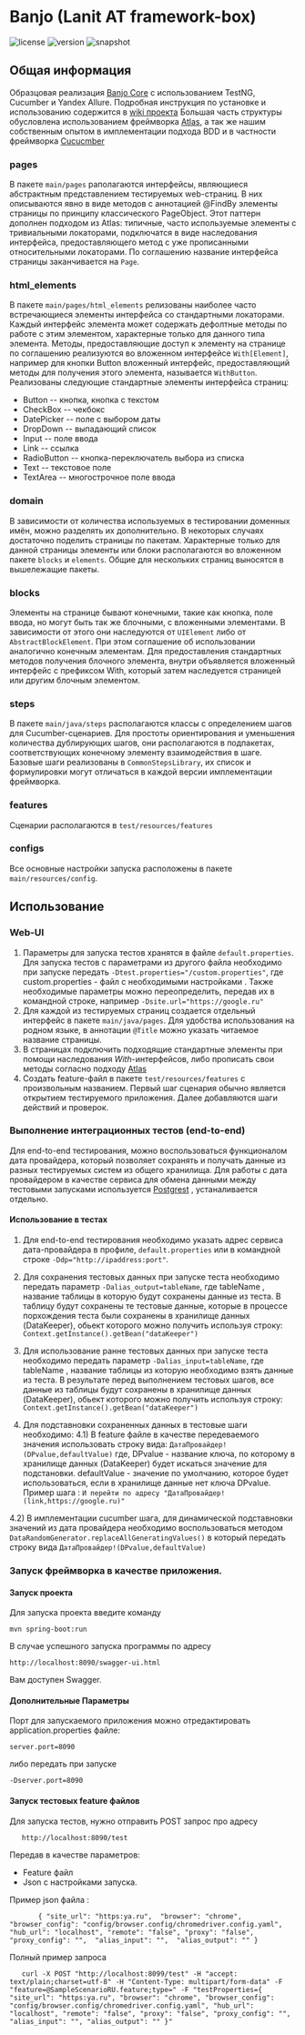 # Banjo (Lanit AT framework-box) 
![license](https://img.shields.io/github/license/lanit-izh/automation-framework-box) ![version](https://img.shields.io/badge/version-4.0.9-green) ![snapshot](https://img.shields.io/badge/snapshot-4.0.10-blue)

## Общая информация
Образцовая реализация [Banjo Core](https://github.com/lanit-izh/automation-framework-core) с использованием TestNG, Cucumber и Yandex Allure. Подробная инструкция по установке и использованию содержится в [wiki проекта](https://github.com/lanit-izh/automation-framework-box/wiki)
Большая часть структуры обусловлена использованием фреймворка [Atlas](https://github.com/qameta/atlas), а так же нашим собственным опытом в имплементации подхода BDD и в частности фреймворка [Cucucmber](https://github.com/cucumber/cucumber)
### pages
В пакете `main/pages` раполагаются интерфейсы, являющиеся абстрактным представлением тестируемых web-страниц. В них описываются явно в виде методов с аннотацией @FindBy элементы страницы по принципу классического PageObject. Этот паттерн дополнен подходом из Atlas: типичные, часто используемые элементы с тривиальными локаторами, подключатся в виде наследования интерфейса, предоставляющего метод с уже прописанными относительными локаторами.
По соглашению название интерфейса страницы заканчивается на `Page`.
### html_elements 
В пакете `main/pages/html_elements` релизованы наиболее часто встречающиеся элементы интерфейса со стандартными локаторами. Каждый интерфейс элемента может содержать дефолтные методы по работе с этим элементом, характерные только для данного типа элемента.
Методы, предоставляющие доступ к элементу на странице по соглашению реализуются во вложенном интерфейсе `With[Element]`, например для кнопки Button вложенный интерфейс, предоставляющий методы для получения этого элемента, называется `WithButton`.
Реализованы следующие стандартные элементы интерфейса страниц:
* Button -- кнопка, кнопка с текстом
* CheckBox -- чекбокс 
* DatePicker -- поле с выбором даты
* DropDown -- выпадающий список
* Input -- поле ввода
* Link -- ссылка
* RadioButton -- кнопка-переключатель выбора из списка
* Text -- текстовое поле
* TextArea -- многострочное поле ввода
### domain
В зависимости от количества используемых в тестировании доменных имён, можно разделять их дополнительно. В некоторых случаях достаточно поделить страницы по пакетам. Характерные только для данной страницы элементы или блоки располагаются во вложенном пакете `blocks` и `elements`. Общие для нескольких страниц выносятся в вышележащие пакеты.
### blocks
Элементы на странице бывают конечными, такие как кнопка, поле ввода, но могут быть так же блочными, с вложенными элементами. В зависимости от этого они наследуются от  `UIElement` либо от `AbstractBlockElement`. При этом соглашение об использовании аналогично конечным элементам. Для предоставления стандартных методов получения блочного элемента, внутри объявляется вложенный интерфейс с префиксом With, который затем наследуется страницей или другим блочным элементом.
### steps
В пакете `main/java/steps` располагаются классы с определением шагов для Cucumber-сценариев. Для простоты ориентирования и уменьшения количества дублирующих шагов, они располагаются в подпакетах, соответствующих конечному элементу взаимодействия в шаге.
Базовые шаги реализованы в `CommonStepsLibrary`, их список и формулировки могут отличаться в каждой версии имплементации фреймворка.
### features
Сценарии располагаются в `test/resources/features`
### configs
Все основные настройки запуска расположены в пакете `main/resources/config`. 

## Использование
### Web-UI
1. Параметры для запуска тестов хранятся в файле  `default.properties`.
   Для запуска тестов с  параметрами из  другого файла  необходимо при запуске передать `-Dtest.properties="/custom.properties"`, где custom.properties - файл с необходимыми настройками .
  Также необходимые параметры можно переопределить, передав их в командной строке, например `-Dsite.url="https://google.ru"` 
2. Для каждой из тестируемых страниц создается отдельный интерфейс в пакете `main/java/pages`. Для удобства использования на родном языке, в аннотации `@Title` можно указать читаемое название страницы.
3. В страницах подключить подходящие стандартные элементы при помощи наследования *With*-интерфейсов, либо прописать свои методы согласно подходу [Atlas](https://github.com/qameta/atlas)
4. Создать feature-файл в пакете `test/resources/features` с произвольным названием. Первый шаг сценария обычно является открытием тестируемого приложения. Далее добавляются шаги действий и проверок.

### Выполнение интеграционных тестов (end-to-end) 
Для end-to-end тестирования, можно воспользоваться функционалом дата провайдера, который позволяет сохранять и получать  данные из разных тестируемых систем из общего хранилища. 
 Для работы с дата провайдером в качестве сервиса для обмена данными между тестовыми запусками используется 
 [Postgrest](http://postgrest.org/en/v7.0.0/)
 , устаналивается отдельно. 

#### Использование в тестах
1. Для end-to-end тестирования необходимо указать адрес сервиса дата-провайдера в профиле, `default.properties` или в командной строке `-Ddp="http://ipaddress:port"`. 
2. Для сохранения тестовых данных при запуске теста необходимо передать параметр `-Dalias_output=tableName`, где  tableName , название таблицы в которую будут сохранены данные из теста.  В таблицу будут сохранены те тестовые данные, которые в процессе порхождения теста были сохранены в хранилище данных (DataKeeper), обьект которого можно получить используя строку: `Context.getInstance().getBean("dataKeeper")` 

3. Для использование ранне тестовых данных при запуске теста необходимо передать параметр `-Dalias_input=tableName`, где  tableName , название таблицы из которую необходимо взять  данные из теста. В результате перед выполнением тестовых шагов, все данные из таблицы будут сохранены в  хранилище данных (DataKeeper), обьект которого можно получить используя строку: `Context.getInstance().getBean("dataKeeper")`

4. Для подставновки сохраненных данных в тестовые шаги  необходимо: 
 4.1) В feature файле в качестве передеваемого значения использовать строку вида:
  `ДатаПровайдер!(DPvalue,defaultValue)`
  где, DPvalue - название ключа, по которому в   хранилище данных (DataKeeper) будет искаться значение для подстановки.
  defaultValue - значение по умолчанию, которое будет использоваться, если в хранилище данные нет ключа DPvalue.
  Пример шага : 
   `И перейти по адресу "ДатаПровайдер!(link,https://google.ru)"`
 
 4.2) В  имплементации cucumber шага, для динамической подставновки значений из дата провайдера необходимо воспользоваться методом 
`DataRandomGenerator.replaceAllGeneratingValues()` в который передать строку вида  `ДатаПровайдер!(DPvalue,defaultValue)`  
 
### Запуск фреймворка в качестве приложения.
#### Запуск проекта 

Для запуска проекта введите команду 

    mvn spring-boot:run

В случае успешного запуска программы по адресу 

    http://localhost:8090/swagger-ui.html

Вам доступен Swagger.

#### Дополнительные Параметры

Порт для запускаемого приложения можно отредактировать   application.properties файле:

    server.port=8090
 
 либо передать при запуске 
 
    -Dserver.port=8090

#### Запуск тестовых feature файлов
Для запуска тестов, нужно отправить POST запрос про адресу

       http://localhost:8090/test 
Передав в качестве параметров: 
* Feature файл
* Json c настройками запуска. 

Пример json файла :
           
           { "site_url": "https:ya.ru",  "browser": "chrome",  "browser_config": "config/browser.config/chromedriver.config.yaml",  "hub_url": "localhost", "remote": "false", "proxy": "false",  "proxy_config": "",  "alias_input": "",  "alias_output": "" }  
            
 Полный пример запроса 
    
    
       curl -X POST "http://localhost:8099/test" -H "accept: text/plain;charset=utf-8" -H "Content-Type: multipart/form-data" -F "feature=@SampleScenarioRU.feature;type=" -F "testProperties={ "site_url": "https:ya.ru", "browser": "chrome", "browser_config": "config/browser.config/chromedriver.config.yaml", "hub_url": "localhost", "remote": "false", "proxy": "false", "proxy_config": "", "alias_input": "", "alias_output": "" }"
  

 
